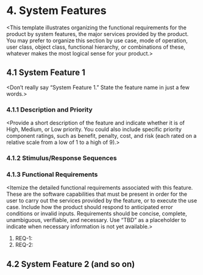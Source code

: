 # 4. System Features

<This template illustrates organizing the functional requirements for the product by system features, the major services provided by the product. You may prefer to organize this section by use case, mode of operation, user class, object class, functional hierarchy, or combinations of these, whatever makes the most logical sense for your product.>

## 4.1 System Feature 1

<Don’t really say “System Feature 1.” State the feature name in just a few words.>

### 4.1.1	Description and Priority

<Provide a short description of the feature and indicate whether it is of High, Medium, or Low priority. You could also include specific priority component ratings, such as benefit, penalty, cost, and risk (each rated on a relative scale from a low of 1 to a high of 9).>

### 4.1.2	Stimulus/Response Sequences

<List the sequences of user actions and system responses that stimulate the behavior defined for this feature. These will correspond to the dialog elements associated with use cases.>

### 4.1.3	Functional Requirements

<Itemize the detailed functional requirements associated with this feature. These are the software capabilities that must be present in order for the user to carry out the services provided by the feature, or to execute the use case. Include how the product should respond to anticipated error conditions or invalid inputs. Requirements should be concise, complete, unambiguous, verifiable, and necessary. Use “TBD” as a placeholder to indicate when necessary information is not yet available.>

<Each requirement should be uniquely identified with a sequence number or a meaningful tag of some kind.>

1. REQ-1:	
2. REQ-2:	

## 4.2 System Feature 2 (and so on)
